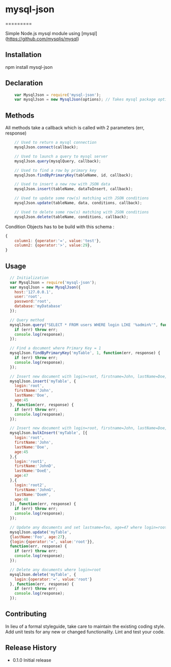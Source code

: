 # mysql-json
=========

Simple Node.js mysql module using [mysql] (https://github.com/mysqljs/mysql)

## Installation

npm install mysql-json

## Declaration

```javascript
    var MysqlJson = require('mysql-json');
    var mysqlJson = new MysqlJson(options); // Takes mysql package options
```

## Methods

All methods take a callback which is called with 2 parameters (err, response)

```javascript
    // Used to return a mysql connection
    mysqlJson.connect(callback);
```

```javascript
    // Used to launch a query to mysql server
    mysqlJson.query(mysqlQuery, callback);
```

```javascript
    // Used to find a row by primary key
    mysqlJson.findByPrimaryKey(tableName, id, callback);
```

```javascript
    // Used to insert a new row with JSON data
    mysqlJson.insert(tableName, dataToInsert, callback);
```

```javascript
    // Used to update some row(s) matching with JSON conditions
    mysqlJson.update(tableName, data, conditions, callback);
```

```javascript
    // Used to delete some row(s) matching with JSON conditions
    mysqlJson.delete(tableName, conditions, callback);
```

Condition Objects has to be build with this schema :

```javascript
{
    column1: {operator:'=', value:'test'},
    column2: {operator:'>', value:29},
}
```

## Usage

```javascript
  // Initialization
  var MysqlJson = require('mysql-json');
  var mysqlJson = new MysqlJson({
    host:'127.0.0.1',
    user:'root',
    password:'root',
    database:'myDatabase'
  });
```

```javascript
  // Query method
  mysqlJson.query("SELECT * FROM users WHERE login LIKE '%admin%'", function(err, response) {
    if (err) throw err;
    console.log(response);
  });
```

```javascript
  // Find a document where Primary Key = 1
  mysqlJson.findByPrimaryKey('myTable', 1, function(err, response) {
    if (err) throw err;
    console.log(response);
  });
```

```javascript
  // Insert new document with login=root, firstname=John, lastName=Doe, Age=45
  mysqlJson.insert('myTable', {
    login:'root',
    firstName:'John',
    lastName:'Doe',
    age:45
  }, function(err, response) {
    if (err) throw err;
    console.log(response);
  });
```

```javascript
  // Insert new document with login=root, firstname=John, lastName=Doe, Age=45
  mysqlJson.bulkInsert('myTable', [{
    login:'root',
    firstName:'John',
    lastName:'Doe',
    age:45
  },{
    login:'root1',
    firstName:'JohnD',
    lastName:'DoeE',
    age:47
  },{
    login:'root2',
    firstName:'JohnG',
    lastName:'DoeH',
    age:48
  }], function(err, response) {
    if (err) throw err;
    console.log(response);
  });
```

```javascript
  // Update any documents and set lastname=foo, age=47 where login=root
  mysqlJson.update('myTable',
  {lastName:'Foo', age:27},
  {login:{operator:'=', value:'root'}},
  function(err, response) {
    if (err) throw err;
    console.log(response);
  });
```

```javascript
  // Delete any documents where login=root
  mysqlJson.delete('myTable', {
    login:{operator:'=', value:'root'}
  }, function(err, response) {
    if (err) throw err;
    console.log(response);
  });
```


## Contributing

In lieu of a formal styleguide, take care to maintain the existing coding style.
Add unit tests for any new or changed functionality. Lint and test your code.

## Release History

* 0.1.0 Initial release
